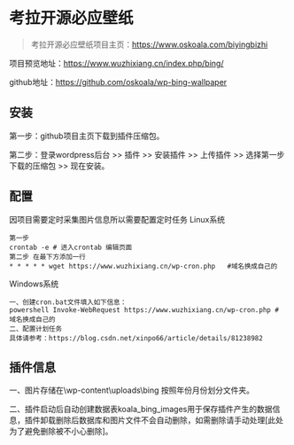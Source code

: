 # 考拉开源必应壁纸

> 考拉开源必应壁纸项目主页：https://www.oskoala.com/biyingbizhi

项目预览地址：https://www.wuzhixiang.cn/index.php/bing/

github地址：https://github.com/oskoala/wp-bing-wallpaper

## 安装
第一步：github项目主页下载到插件压缩包。

第二步：登录wordpress后台 >> 插件 >> 安装插件 >> 上传插件 >> 选择第一步下载的压缩包 >> 现在安装。

## 配置

因项目需要定时采集图片信息所以需要配置定时任务
Linux系统

```shell
第一步
crontab -e # 进入crontab 编辑页面
第二步 在最下方添加一行
* * * * * wget https://www.wuzhixiang.cn/wp-cron.php   #域名换成自己的
```

Windows系统

```shell
一、创建cron.bat文件填入如下信息：
powershell Invoke-WebRequest https://www.wuzhixiang.cn/wp-cron.php # 域名换成自己的
二、配置计划任务 
具体请参考：https://blog.csdn.net/xinpo66/article/details/81238982
```

## 插件信息

一、图片存储在\wp-content\uploads\bing 按照年份月份划分文件夹。

二、插件启动后自动创建数据表koala_bing_images用于保存插件产生的数据信息，插件卸载删除后数据库和图片文件不会自动删除，如需删除请手动处理[此处为了避免删除被不小心删除]。


